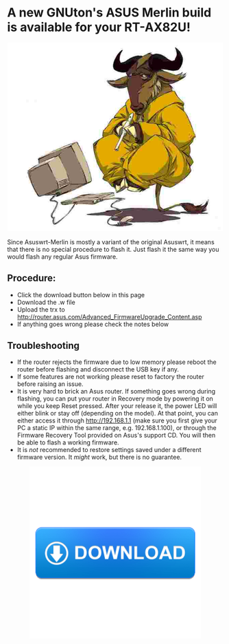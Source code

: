 # A new GNUton's ASUS Merlin build is available for your RT-AX82U!
<p align="center">
  <img src="logo.jpg">
</p>  
Since Asuswrt-Merlin is mostly a variant of the original Asuswrt, it means that there is no special procedure to flash it.  Just flash it the same way you would flash any regular Asus firmware.

## Procedure:
* Click the download button below in this page
* Download the .w file
* Upload the trx to http://router.asus.com/Advanced_FirmwareUpgrade_Content.asp
* If anything goes wrong please check the notes below

## Troubleshooting
* If the router rejects the firmware due to low memory please reboot the router before flashing and disconnect the USB key if any.
* If some features are not working please reset to factory the router before raising an issue.
* It is very hard to brick an Asus router.  If something goes wrong during flashing, you can put your router in Recovery mode by powering it on while you keep Reset pressed.  After your release it, the power LED will either blink or stay off (depending on the model).  At that point, you can either access it through http://192.168.1.1 (make sure you first give your PC a static IP within the same range, e.g. 192.168.1.100), or through the Firmware Recovery Tool provided on Asus's support CD.  You will then be able to flash a working firmware.
* It is _not_ recommended to restore settings saved under a different firmware version.  It _might_ work, but there is no guarantee.

<p align="center">
  <a href="https://github.com/gnuton/asuswrt-merlin.ng/releases/latest"><img src="download-button.png"></a>
</p>
